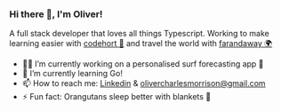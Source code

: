 ### Hi there 👋, I'm Oliver!

A full stack developer that loves all things Typescript. Working to make learning easier with [codehort 👾](https://github.com/olimorri/codehort) and travel the world with [farandaway 🌍](https://github.com/olimorri/farandaway)

- 🏄‍♂️ I’m currently working on a personalised surf forecasting app 🌊
- 🌱 I’m currently learning Go!
- 📫 How to reach me: [Linkedin](https://www.linkedin.com/in/oliver-morrison-6b190971/) & olivercharlesmorrison@gmail.com
- ⚡ Fun fact: Orangutans sleep better with blankets 🦧
